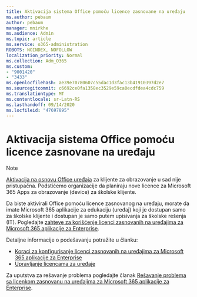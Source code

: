 ```yaml
---
title: Aktivacija sistema Office pomoću licence zasnovane na uređaju
ms.author: pebaum
author: pebaum
manager: mnirkhe
ms.audience: Admin
ms.topic: article
ms.service: o365-administration
ROBOTS: NOINDEX, NOFOLLOW
localization_priority: Normal
ms.collection: Adm_O365
ms.custom:
- "9001420"
- "3433"
ms.openlocfilehash: ae39e70780607c55dac1d3fac13b41910397d2e7
ms.sourcegitcommit: c6692ce0fa1358ec3529e59ca0ecdfdea4cdc759
ms.translationtype: MT
ms.contentlocale: sr-Latn-RS
ms.lasthandoff: 09/14/2020
ms.locfileid: "47697895"
---
```

# <a name="activating-office-using-device-based-licensing"></a>Aktivacija sistema Office pomoću licence zasnovane na uređaju

> [!NOTE]
> [Aktivacija na osnovu Office uređaja](https://aka.ms/officedba) za klijente za obrazovanje u sad nije pristupačna. Podstićemo organizacije da planiraju nove licence za Microsoft 365 Apps za obrazovanje (device) za školske klijente.

Da biste aktivirali Office pomoću licence zasnovanog na uređaju, morate da imate Microsoft 365 aplikacije za edukaciju (uređaj) koji je dostupan samo za školske klijente i dostupan je samo putem upisivanja za školske rešenja (IT). Pogledajte [zahteve za korišćenje licenci zasnovanih na uređajima za Microsoft 365 aplikacije za Enterprise](https://docs.microsoft.com/deployoffice/device-based-licensing#requirements-for-using-device-based-licensing-for-microsoft-365-apps-for-enterprise).


Detaljne informacije o podešavanju potražite u članku:

- [Koraci za konfigurisanje licenci zasnovanih na uređajima za Microsoft 365 aplikacije za Enterprise](https://docs.microsoft.com/deployoffice/device-based-licensing#steps-to-configure-device-based-licensing-for-microsoft-365-apps-for-enterprise)
- [Upravljanje licencama za uređaje](https://docs.microsoft.com/microsoft-365/admin/misc/manage-licenses-for-devices)

Za uputstva za rešavanje problema pogledajte članak [Rešavanje problema sa licenkom zasnovanu na uređajima za Microsoft 365 aplikacije za Enterprise](https://docs.microsoft.com/deployoffice/device-based-licensing#troubleshoot-device-based-licensing-for-microsoft-365-apps-for-enterprise).
